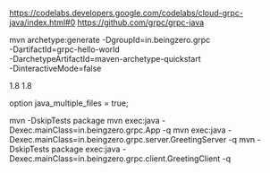 https://codelabs.developers.google.com/codelabs/cloud-grpc-java/index.html#0
https://github.com/grpc/grpc-java



mvn archetype:generate -DgroupId=in.beingzero.grpc \
 -DartifactId=grpc-hello-world \
 -DarchetypeArtifactId=maven-archetype-quickstart \
 -DinteractiveMode=false




  <properties>
    <maven.compiler.source>1.8</maven.compiler.source>
    <maven.compiler.target>1.8</maven.compiler.target>
  </properties>


option java_multiple_files = true;


mvn -DskipTests package
mvn exec:java -Dexec.mainClass=in.beingzero.grpc.App -q
mvn exec:java -Dexec.mainClass=in.beingzero.grpc.server.GreetingServer -q
mvn -DskipTests package exec:java -Dexec.mainClass=in.beingzero.grpc.client.GreetingClient -q